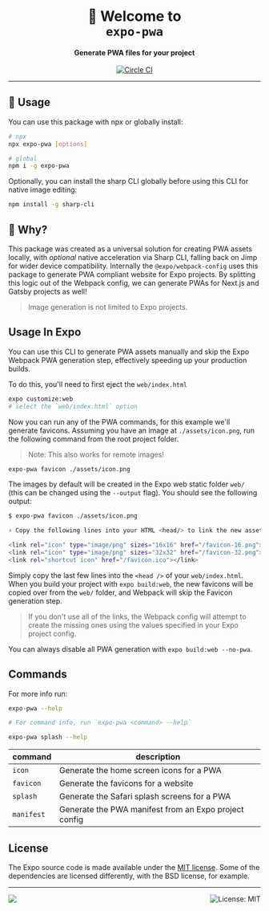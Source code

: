 <!-- Title -->
<h1 align="center">
👋 Welcome to <br><code>expo-pwa</code>
</h1>

<!-- Header -->

<p align="center">
    <b>Generate PWA files for your project</b>
    <br/>
    <br/>
    <a aria-label="Circle CI" href="https://circleci.com/gh/expo/expo-cli/tree/master">
        <img alt="Circle CI" src="https://flat.badgen.net/circleci/github/expo/expo-cli?label=Circle%20CI&labelColor=555555&icon=circleci">
    </a>
</p>

---

<!-- Body -->

## 🚀 Usage

You can use this package with npx or globally install:

```sh
# npx
npx expo-pwa [options]

# global
npm i -g expo-pwa
```

Optionally, you can install the sharp CLI globally before using this CLI for native image editing:

```sh
npm install -g sharp-cli
```

## 🤔 Why?

This package was created as a universal solution for creating PWA assets locally, with _optional_ native acceleration via Sharp CLI, falling back on Jimp for wider device compatibility. Internally the `@expo/webpack-config` uses this package to generate PWA compliant website for Expo projects. By splitting this logic out of the Webpack config, we can generate PWAs for Next.js and Gatsby projects as well!

> Image generation is not limited to Expo projects.

## Usage In Expo

You can use this CLI to generate PWA assets manually and skip the Expo Webpack PWA generation step, effectively speeding up your production builds.

To do this, you'll need to first eject the `web/index.html`

```sh
expo customize:web
# select the `web/index.html` option
```

Now you can run any of the PWA commands, for this example we'll generate favicons. Assuming you have an image at `./assets/icon.png`, run the following command from the root project folder.

> Note: This also works for remote images!

```sh
expo-pwa favicon ./assets/icon.png
```

The images by default will be created in the Expo web static folder `web/` (this can be changed using the `--output` flag). You should see the following output:

```sh
$ expo-pwa favicon ./assets/icon.png

› Copy the following lines into your HTML <head/> to link the new assets.

<link rel="icon" type="image/png" sizes="16x16" href="/favicon-16.png"></link>
<link rel="icon" type="image/png" sizes="32x32" href="/favicon-32.png"></link>
<link rel="shortcut icon" href="/favicon.ico"></link>
```

Simply copy the last few lines into the `<head />` of your `web/index.html`. When you build your project with `expo build:web`, the new favicons will be copied over from the `web/` folder, and Webpack will skip the Favicon generation step.

> If you don't use all of the links, the Webpack config will attempt to create the missing ones using the values specified in your Expo project config.

You can always disable all PWA generation with `expo build:web --no-pwa`.

## Commands

For more info run:

```sh
expo-pwa --help

# For command info, run `expo-pwa <command> --help`

expo-pwa splash --help
```

| command    | description                                           |
| ---------- | ----------------------------------------------------- |
| `icon`     | Generate the home screen icons for a PWA              |
| `favicon`  | Generate the favicons for a website                   |
| `splash`   | Generate the Safari splash screens for a PWA          |
| `manifest` | Generate the PWA manifest from an Expo project config |

## License

The Expo source code is made available under the [MIT license](LICENSE). Some of the dependencies are licensed differently, with the BSD license, for example.

<!-- Footer -->

---

<p>
    <a aria-label="sponsored by expo" href="http://expo.io">
        <img src="https://img.shields.io/badge/Sponsored_by-Expo-4630EB.svg?style=for-the-badge&logo=EXPO&labelColor=000&logoColor=fff" target="_blank" />
    </a>
    <a aria-label="expo pwa is free to use" href="/LICENSE" target="_blank">
        <img align="right" alt="License: MIT" src="https://img.shields.io/badge/License-MIT-success.svg?style=for-the-badge&color=33CC12" target="_blank" />
    </a>
</p>

[abp]: https://docs.expo.io/versions/latest/workflow/configuration/#assetbundlepatterns
